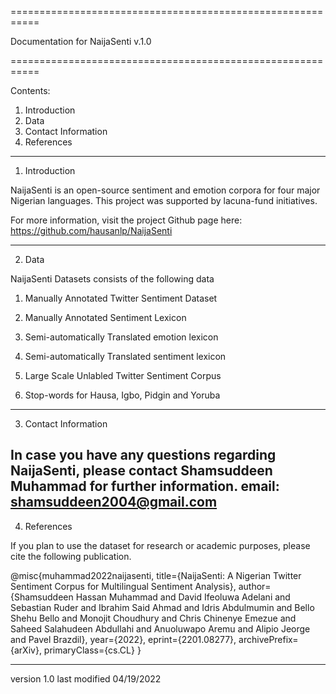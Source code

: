 ===========================================================

   Documentation for NaijaSenti v.1.0

===========================================================

Contents:

1. Introduction
2. Data
4. Contact Information
5. References

-----------------------------------------------------------

1. Introduction

NaijaSenti is an open-source sentiment and emotion corpora for four major Nigerian languages. This project was supported by lacuna-fund initiatives.

For more information, visit the project Github page here: https://github.com/hausanlp/NaijaSenti

-----------------------------------------------------------

2. Data

NaijaSenti Datasets consists of the following data


1. Manually Annotated Twitter Sentiment Dataset

2. Manually Annotated Sentiment Lexicon

3. Semi-automatically Translated emotion lexicon

4. Semi-automatically Translated sentiment lexicon

5. Large Scale Unlabled Twitter Sentiment Corpus

6. Stop-words for Hausa, Igbo, Pidgin and Yoruba


-----------------------------------------------------------

3. Contact Information

In case you have any questions regarding NaijaSenti, please contact Shamsuddeen Muhammad for further information.
email: shamsuddeen2004@gmail.com
-----------------------------------------------------------


4. References

If you plan to use the dataset for research or academic purposes, please cite the following publication. 


@misc{muhammad2022naijasenti,
      title={NaijaSenti: A Nigerian Twitter Sentiment Corpus for Multilingual Sentiment Analysis}, 
      author={Shamsuddeen Hassan Muhammad and David Ifeoluwa Adelani and Sebastian Ruder and Ibrahim Said Ahmad and Idris Abdulmumin and Bello Shehu Bello and Monojit Choudhury and Chris Chinenye Emezue and Saheed Salahudeen Abdullahi and Anuoluwapo Aremu and Alipio Jeorge and Pavel Brazdil},
      year={2022},
      eprint={2201.08277},
      archivePrefix={arXiv},
      primaryClass={cs.CL}
}

-----------------------------------------------------------

version 1.0
last modified 04/19/2022
